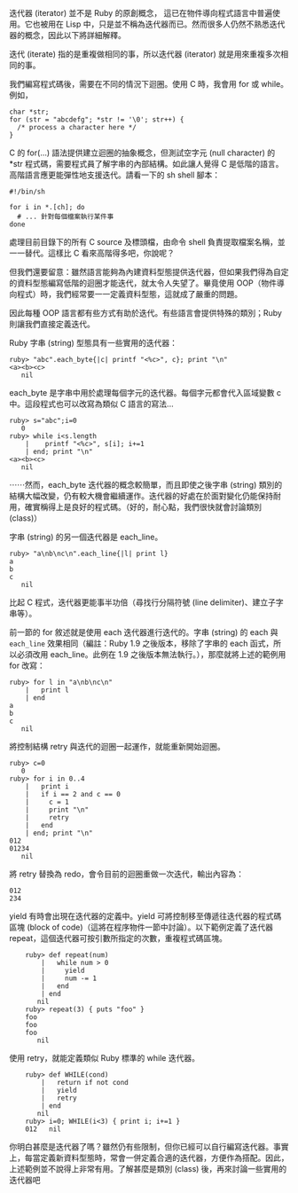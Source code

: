 迭代器 (iterator) 並不是 Ruby 的原創概念， 這已在物件導向程式語言中普遍使用。它也被用在 Lisp 中，只是並不稱為迭代器而已。然而很多人仍然不熟悉迭代器的概念，因此以下將詳細解釋。

迭代 (iterate) 指的是重複做相同的事，所以迭代器 (iterator) 就是用來重複多次相同的事。

我們編寫程式碼後，需要在不同的情況下迴圈。使用 C 時，我會用 for 或 while。例如，

    char *str;
    for (str = "abcdefg"; *str != '\0'; str++) {
      /* process a character here */
    }

C 的 for(...) 語法提供建立迴圈的抽象概念，但測試空字元 (null character) 的 *str 程式碼，需要程式員了解字串的內部結構。如此讓人覺得 C 是低階的語言。高階語言應更能彈性地支援迭代。請看一下的 sh shell 腳本：

    #!/bin/sh

    for i in *.[ch]; do
      # ... 針對每個檔案執行某件事
    done

處理目前目錄下的所有 C source 及標頭檔，由命令 shell 負責提取檔案名稱，並一一替代。這樣比 C 看來高階得多吧，你說呢？

但我們還要留意：雖然語言能夠為內建資料型態提供迭代器，但如果我們得為自定的資料型態編寫低階的迴圈才能迭代，就太令人失望了。畢竟使用 OOP（物件導向程式）時，我們經常要一一定義資料型態，這就成了嚴重的問題。

因此每種 OOP 語言都有些方式有助於迭代。有些語言會提供特殊的類別；Ruby 則讓我們直接定義迭代。

Ruby 字串 (string) 型態具有一些實用的迭代器：

    ruby> "abc".each_byte{|c| printf "<%c>", c}; print "\n"
    <a><b><c>
       nil

each_byte 是字串中用於處理每個字元的迭代器。每個字元都會代入區域變數 c 中。這段程式也可以改寫為類似 C 語言的寫法...

    ruby> s="abc";i=0
       0
    ruby> while i<s.length
        |    printf "<%c>", s[i]; i+=1
        | end; print "\n"
    <a><b><c>
       nil

⋯⋯然而，each_byte 迭代器的概念較簡單，而且即使之後字串 (string) 類別的結構大幅改變，仍有較大機會繼續運作。迭代器的好處在於面對變化仍能保持耐用，確實稱得上是良好的程式碼。（好的，耐心點，我們很快就會討論類別 (class)）

字串 (string) 的另一個迭代器是 each_line。

    ruby> "a\nb\nc\n".each_line{|l| print l}
    a
    b
    c
       nil

比起 C 程式，迭代器更能事半功倍（尋找行分隔符號 (line delimiter)、建立子字串等）。

前一節的 for 敘述就是使用 each 迭代器進行迭代的。字串 (string) 的 each 與 `each_line` 效果相同（編註：Ruby 1.9 之後版本，移除了字串的 each 函式，所以必須改用 each_line。此例在 1.9 之後版本無法執行。），那麼就將上述的範例用 for 改寫：

    ruby> for l in "a\nb\nc\n"
        |   print l 
        | end
    a
    b
    c
       nil

將控制結構 retry 與迭代的迴圈一起運作，就能重新開始迴圈。

    ruby> c=0
       0
    ruby> for i in 0..4
        |   print i
        |   if i == 2 and c == 0
        |     c = 1
        |     print "\n"
        |     retry
        |   end
        | end; print "\n"
    012
    01234
       nil

將 retry 替換為 redo，會令目前的迴圈重做一次迭代，輸出內容為：

    012
    234

yield 有時會出現在迭代器的定義中。yield 可將控制移至傳遞往迭代器的程式碼區塊 (block of code)（這將在程序物件一節中討論）。以下範例定義了迭代器 repeat，這個迭代器可按引數所指定的次數，重複程式碼區塊。

        ruby> def repeat(num)
            |   while num > 0
            |     yield
            |     num -= 1
            |   end
            | end
           nil
        ruby> repeat(3) { puts "foo" }
        foo
        foo
        foo
           nil

使用 retry，就能定義類似 Ruby 標準的 while 迭代器。

        ruby> def WHILE(cond)
            |   return if not cond
            |   yield
            |   retry
            | end
           nil
        ruby> i=0; WHILE(i<3) { print i; i+=1 }
        012   nil

你明白甚麼是迭代器了嗎？雖然仍有些限制，但你已經可以自行編寫迭代器。事實上，每當定義新資料型態時，常會一併定義合適的迭代器，方便作為搭配。因此，上述範例並不說得上非常有用。了解甚麼是類別 (class) 後，再來討論一些實用的迭代器吧















